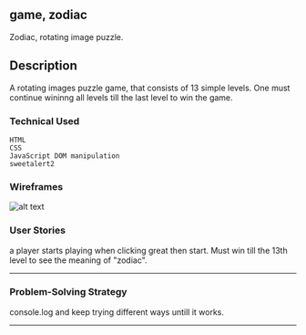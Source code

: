 ## game, zodiac

Zodiac, rotating image puzzle.

## Description

A rotating images puzzle game, that consists of 13 simple levels. One must continue wininng all levels till the last level to win the game.

### Technical Used


```
HTML
CSS
JavaScript DOM manipulation
sweetalert2
```

### Wireframes
![alt text](https://github.com/ibtis0001/project_puzzle1.git/to/wireframe.JPEG)


### User Stories
a player starts playing when clicking great then start. Must win till the 13th level to see the meaning of "zodiac".

---


### Problem-Solving Strategy

console.log and keep trying different ways untill it works.


---

 
